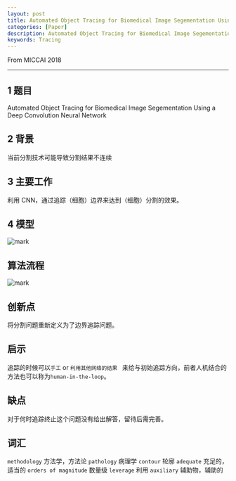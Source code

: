 ```yaml
---
layout: post
title: Automated Object Tracing for Biomedical Image Segementation Using a Deep Convolution Neural Network
categories: [Paper]
description: Automated Object Tracing for Biomedical Image Segementation Using a Deep Convolution Neural Network
keywords: Tracing
---
```


From MICCAI 2018

---

## 1 题目
 Automated Object Tracing for Biomedical Image Segementation Using a Deep Convolution Neural Network

## 2 背景
当前分割技术可能导致分割结果不连续

## 3 主要工作
利用 CNN，通过追踪（细胞）边界来达到（细胞）分割的效果。

## 4 模型

![mark](http://pcxhsqn8a.bkt.clouddn.com/blog/180921/C24hg3F7fk.png?imageslim)

## 算法流程
![mark](http://pcxhsqn8a.bkt.clouddn.com/blog/180921/g576f3i12H.png?imageslim)

## 创新点
将分割问题重新定义为了边界追踪问题。

## 启示
追踪的时候可以`手工` or `利用其他网络的结果 ` 来给与初始追踪方向，前者人机结合的方法也可以称为`human-in-the-loop`。

## 缺点
对于何时追踪终止这个问题没有给出解答，留待后需完善。

## 词汇
`methodology` 方法学，方法论
`pathology` 病理学
`contour` 轮廓
`adequate` 充足的，适当的
`orders of magnitude` 数量级
`leverage` 利用
`auxiliary` 辅助物，辅助的